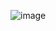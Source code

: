 ![image](https://github.com/gauravhalnawar1011/AWS/assets/140076717/b2cc855e-91df-4077-bb32-a594091325c8)
